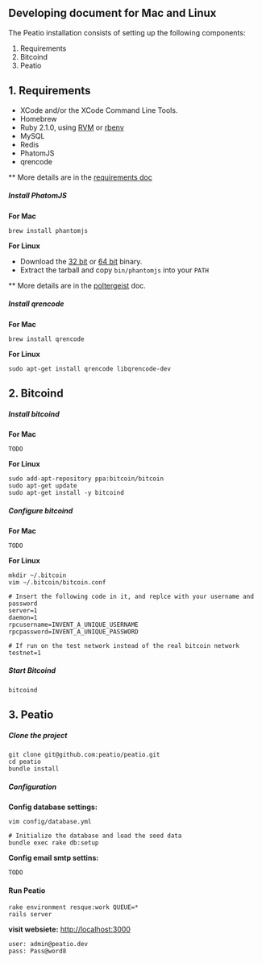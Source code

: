 Developing document for Mac and Linux
-------------------------------------

The Peatio installation consists of setting up the following components:

1. Requirements
2. Bitcoind
3. Peatio


## 1. Requirements

* XCode and/or the XCode Command Line Tools.
* Homebrew
* Ruby 2.1.0, using [RVM](http://rvm.io/) or [rbenv](https://github.com/sstephenson/rbenv)
* MySQL
* Redis
* PhatomJS
* qrencode

** More details are in the [requirements doc](doc/install/requirements.md)

##### Install PhatomJS

**For Mac**

    brew install phantomjs

**For Linux**

* Download the [32 bit](https://phantomjs.googlecode.com/files/phantomjs-1.9.2-linux-i686.tar.bz2)
or [64 bit](https://phantomjs.googlecode.com/files/phantomjs-1.9.2-linux-x86_64.tar.bz2)
binary.
* Extract the tarball and copy `bin/phantomjs` into your `PATH`

** More details are in the [poltergeist](https://github.com/jonleighton/poltergeist/blob/master/README.md) doc.

##### Install qrencode

**For Mac**

    brew install qrencode

**For Linux**

    sudo apt-get install qrencode libqrencode-dev

## 2. Bitcoind

##### Install bitcoind

**For Mac**

    TODO

**For Linux**

    sudo add-apt-repository ppa:bitcoin/bitcoin
    sudo apt-get update
    sudo apt-get install -y bitcoind

##### Configure bitcoind

**For Mac**

    TODO

**For Linux**

    mkdir ~/.bitcoin
    vim ~/.bitcoin/bitcoin.conf

    # Insert the following code in it, and replce with your username and password
    server=1
    daemon=1
    rpcusername=INVENT_A_UNIQUE_USERNAME
    rpcpassword=INVENT_A_UNIQUE_PASSWORD

    # If run on the test network instead of the real bitcoin network
    testnet=1

##### Start Bitcoind

    bitcoind


## 3. Peatio

##### Clone the project

    git clone git@github.com:peatio/peatio.git
    cd peatio
    bundle install


##### Configuration

**Config database settings:**

    vim config/database.yml

    # Initialize the database and load the seed data
    bundle exec rake db:setup

**Config email smtp settins:**

    TODO

#### Run Peatio

    rake environment resque:work QUEUE=*
    rails server

**visit websiete:** [http://localhost:3000](http://localhost:3000)

    user: admin@peatio.dev
    pass: Pass@word8


